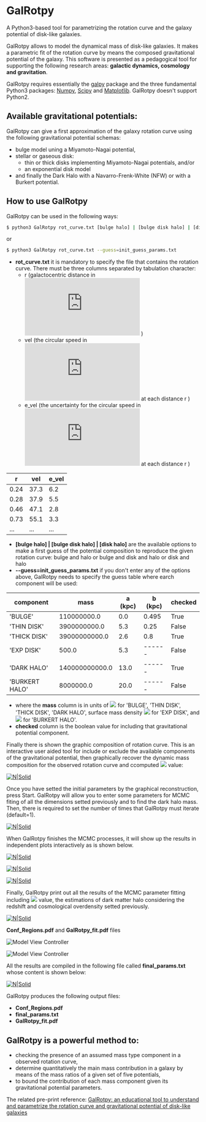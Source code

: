 
# GalRotpy

A Python3-based tool for parametrizing the rotation curve and the galaxy potential of disk-like galaxies.


GalRotpy allows to model the dynamical mass of disk-like galaxies. It makes a parametric fit of the rotation curve by means the composed gravitational potential of the galaxy. This software is presented as a pedagogical tool for supporting the following research areas: **galactic dynamics, cosmology and gravitation**.

GalRotpy requires essentially the [galpy](https://github.com/jobovy/galpy) package and the three fundamental Python3 packages: [Numpy](http://www.numpy.org/), [Scipy](https://www.scipy.org/) and [Matplotlib](http://matplotlib.org/). GalRotpy doesn't support Python2.


## Available gravitational potentials:

GalRotpy can give a first approximation of the galaxy rotation curve using the following gravitational potential schemas:

 * bulge model uning a Miyamoto-Nagai potential,
 * stellar or gaseous disk:
   * thin or thick disks implementing Miyamoto-Nagai potentials, and/or
   * an exponential disk model
 * and finally the Dark Halo with a Navarro-Frenk-White (NFW) or with a Burkert potential.

## How to use GalRotpy

GalRotpy can be used in the following ways:

```sh
$ python3 GalRotpy rot_curve.txt [bulge halo] | [bulge disk halo] | [disk halo]
```
or
```sh
$ python3 GalRotpy rot_curve.txt --guess=init_guess_params.txt
```


 * **rot_curve.txt**  it is mandatory to specify the file that contains the rotation curve. There must be three columns separated by tabulation character:
    * r (galactocentric distance in ![](https://latex.codecogs.com/svg.latex?kpc) )
    * vel (the circular speed in ![](https://latex.codecogs.com/svg.latex?km/s) at each distance r )
    * e_vel (the uncertainty for the circular speed in ![](https://latex.codecogs.com/svg.latex?km/s) at each distance r )

|r| vel|    e_vel| 
| ------ | ------ | ------ |
|   0.24|  37.3|   6.2|
|   0.28|	37.9|	5.5|
|   0.46|	47.1|	2.8|
|   0.73|	55.1|	3.3|
|   ...|    ...|	...|

* **[bulge halo] | [bulge disk halo] | [disk halo]** are the available options to make a first guess of the potential composition to reproduce the given rotation curve: bulge and halo or bulge and disk and halo or disk and halo
* **--guess=init_guess_params.txt** if you don't enter any of the options above, GalRotpy needs to specify the guess table where earch component will be used:

|component| mass|   a (kpc)|	b (kpc)|	checked|
| ------ | ------ | ------ | ------ | ------ |
|'BULGE'|110000000.0|0.0|0.495| True |
|'THIN DISK'|3900000000.0|5.3|0.25| False |
|'THICK DISK'|39000000000.0|2.6|0.8| True |
|'EXP DISK'|500.0|5.3|------| False |
|'DARK HALO'|140000000000.0|13.0|------| True |
|'BURKERT HALO'|8000000.0|20.0|------| False |

* where the **mass** column is in units of ![](https://latex.codecogs.com/svg.latex?M_\odot) for 'BULGE', 'THIN DISK', 'THICK DISK', 'DARK HALO', surface mass density ![](https://latex.codecogs.com/svg.latex?M_\odot/pc^2) for 'EXP DISK', and ![](https://latex.codecogs.com/svg.latex?M_\odot/kpc^3) for 'BURKERT HALO'.
* **checked** column is the boolean value for including that gravitational potential component.


Finally there is shown the graphic composition of rotation curve. This is an interactive user aided tool for include or exclude the available components of the gravitational potential, then graphically recover the dynamic mass composition for the observed rotation curve and ccomputed ![](https://latex.codecogs.com/svg.latex?\chi%5E2) value:

[![N|Solid](https://github.com/andresGranadosC/GalRotpy/blob/master/docs/GalRotpy_example.png?raw=true)](https://github.com/andresGranadosC/GalRotpy/blob/master/docs/GalRotpy_example.png)

Once you have setted the initial parameters by the graphical reconstruction, press Start. GalRotpy will allow you to enter some parameters for MCMC fiting of all the dimensions setted previously and to find the dark halo mass. Then, there is required to set the number of times that GalRotpy must iterate (default=1).

[![N|Solid](https://github.com/andresGranadosC/GalRotpy/blob/master/docs/terminal3.png?raw=true)](https://github.com/andresGranadosC/GalRotpy/blob/master/docs/Terminal.png)

When GalRotpy finishes the MCMC processes, it will show up the results in independent plots interactively as is shown below.

[![N|Solid](https://github.com/andresGranadosC/GalRotpy/blob/master/docs/Parameter_fit.png?raw=true)](https://github.com/andresGranadosC/GalRotpy/blob/master/docs/Parameter_fit.png)

[![N|Solid](https://github.com/andresGranadosC/GalRotpy/blob/master/docs/Parameter_fit_2.png?raw=true)](https://github.com/andresGranadosC/GalRotpy/blob/master/docs/Parameter_fit_2.png)

[![N|Solid](https://github.com/andresGranadosC/GalRotpy/blob/master/docs/Parameter_fit_3.png?raw=true)](https://github.com/andresGranadosC/GalRotpy/blob/master/docs/Parameter_fit_3.png)

Finally, GalRotpy print out all the results of the MCMC parameter fitting including ![](https://latex.codecogs.com/svg.latex?\chi%5E2) value,
 the estimations of dark matter halo considering the redshift and cosmological overdensity setted previously.

[![N|Solid](https://github.com/andresGranadosC/GalRotpy/blob/master/docs/terminal4.png?raw=true)](https://github.com/andresGranadosC/GalRotpy/blob/master/docs/Final_fit.png)

**Conf_Regions.pdf** and **GalRotpy_fit.pdf** files

![Model View Controller](https://github.com/andresGranadosC/GalRotpy/blob/master/docs/Conf_Regions.png?raw=true)

![Model View Controller](https://github.com/andresGranadosC/GalRotpy/blob/master/docs/GalRotpy_fit.png?raw=true)

All the results are compiled in the following file called **final_params.txt** whose content is shown below:

[![N|Solid](https://github.com/andresGranadosC/GalRotpy/blob/master/docs/final_plot.png?raw=true)](https://github.com/andresGranadosC/GalRotpy/blob/master/docs/final_plot.png)

GalRotpy produces the following output files:

 * **Conf_Regions.pdf**
 * **final_params.txt**
 * **GalRotpy_fit.pdf**

## GalRotpy is a powerful method to:

 * checking the presence of an assumed mass type component in a observed rotation curve,
 * determine quantitatively the main mass contribution in a galaxy by means of the mass ratios of a given set of five potentials,
 * to bound the contribution of each mass component given its gravitational potential parameters.

The related pre-print reference: [GalRotpy: an educational tool to understand and parametrize the rotation curve and gravitational potential of disk-like galaxies](https://arxiv.org/abs/1705.01665)

